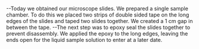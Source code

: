 --Today we obtained our microscope slides. We prepared a single sample chamber. To do this we placed two strips of double sided tape on the long edges of the slides and taped two slides together. We created a 1 cm gap in between the tape. 
--The next step was to epoxy seal the slides together to prevent disassembly. We applied the epoxy to the long edges, leaving the ends open for the liquid sample solution to enter at a later date. 